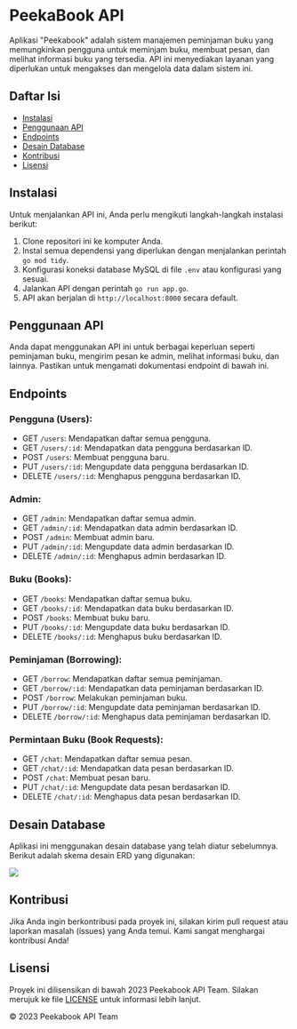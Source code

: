 # PeekaBook API

Aplikasi "Peekabook" adalah sistem manajemen peminjaman buku yang memungkinkan pengguna untuk meminjam buku, membuat pesan, dan melihat informasi buku yang tersedia. API ini menyediakan layanan yang diperlukan untuk mengakses dan mengelola data dalam sistem ini.

## Daftar Isi
- [Instalasi](#instalasi)
- [Penggunaan API](#penggunaan-api)
- [Endpoints](#endpoints)
- [Desain Database](#desain-database)
- [Kontribusi](#kontribusi)
- [Lisensi](#lisensi)

## Instalasi

Untuk menjalankan API ini, Anda perlu mengikuti langkah-langkah instalasi berikut:

1. Clone repositori ini ke komputer Anda.
2. Instal semua dependensi yang diperlukan dengan menjalankan perintah `go mod tidy`.
3. Konfigurasi koneksi database MySQL di file `.env` atau konfigurasi yang sesuai.
4. Jalankan API dengan perintah `go run app.go`.
5. API akan berjalan di `http://localhost:8000` secara default.

## Penggunaan API

Anda dapat menggunakan API ini untuk berbagai keperluan seperti peminjaman buku, mengirim pesan ke admin, melihat informasi buku, dan lainnya. Pastikan untuk mengamati dokumentasi endpoint di bawah ini.

## Endpoints

### Pengguna (Users):
- GET `/users`: Mendapatkan daftar semua pengguna.
- GET `/users/:id`: Mendapatkan data pengguna berdasarkan ID.
- POST `/users`: Membuat pengguna baru.
- PUT `/users/:id`: Mengupdate data pengguna berdasarkan ID.
- DELETE `/users/:id`: Menghapus pengguna berdasarkan ID.

### Admin:
- GET `/admin`: Mendapatkan daftar semua admin.
- GET `/admin/:id`: Mendapatkan data admin berdasarkan ID.
- POST `/admin`: Membuat admin baru.
- PUT `/admin/:id`: Mengupdate data admin berdasarkan ID.
- DELETE `/admin/:id`: Menghapus admin berdasarkan ID.

### Buku (Books):
- GET `/books`: Mendapatkan daftar semua buku.
- GET `/books/:id`: Mendapatkan data buku berdasarkan ID.
- POST `/books`: Membuat buku baru.
- PUT `/books/:id`: Mengupdate data buku berdasarkan ID.
- DELETE `/books/:id`: Menghapus buku berdasarkan ID.

### Peminjaman (Borrowing):
- GET `/borrow`: Mendapatkan daftar semua peminjaman.
- GET `/borrow/:id`: Mendapatkan data peminjaman berdasarkan ID.
- POST `/borrow`: Melakukan peminjaman buku.
- PUT `/borrow/:id`: Mengupdate data peminjaman berdasarkan ID.
- DELETE `/borrow/:id`: Menghapus data peminjaman berdasarkan ID.

### Permintaan Buku (Book Requests):
- GET `/chat`: Mendapatkan daftar semua pesan.
- GET `/chat/:id`: Mendapatkan data pesan berdasarkan ID.
- POST `/chat`: Membuat pesan baru.
- PUT `/chat/:id`: Mengupdate data pesan berdasarkan ID.
- DELETE `/chat/:id`: Menghapus data pesan berdasarkan ID.

## Desain Database

Aplikasi ini menggunakan desain database yang telah diatur sebelumnya. Berikut adalah skema desain ERD yang digunakan:

[![](https://app.eraser.io/workspace/jIvOglfvfnBAHwnwQba4/preview?elements=BV2s12o7U6oh6doRcDxP2w&type=embed)](https://app.eraser.io/workspace/jIvOglfvfnBAHwnwQba4?elements=BV2s12o7U6oh6doRcDxP2w)

## Kontribusi

Jika Anda ingin berkontribusi pada proyek ini, silakan kirim pull request atau laporkan masalah (issues) yang Anda temui. Kami sangat menghargai kontribusi Anda!

## Lisensi

Proyek ini dilisensikan di bawah 2023 Peekabook API Team. Silakan merujuk ke file [LICENSE](LICENSE) untuk informasi lebih lanjut.

© 2023 Peekabook API Team
